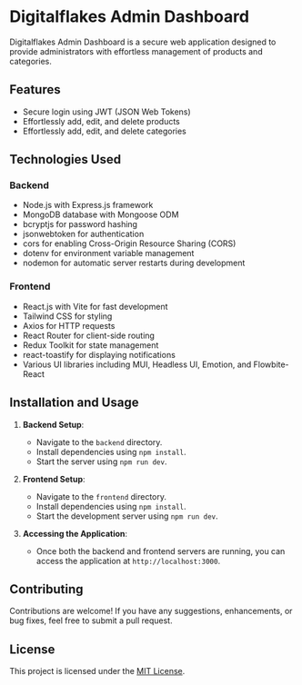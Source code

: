 # Digitalflakes Admin Dashboard

Digitalflakes Admin Dashboard is a secure web application designed to provide administrators with effortless management of products and categories.

## Features

- Secure login using JWT (JSON Web Tokens)
- Effortlessly add, edit, and delete products
- Effortlessly add, edit, and delete categories

## Technologies Used

### Backend
- Node.js with Express.js framework
- MongoDB database with Mongoose ODM
- bcryptjs for password hashing
- jsonwebtoken for authentication
- cors for enabling Cross-Origin Resource Sharing (CORS)
- dotenv for environment variable management
- nodemon for automatic server restarts during development

### Frontend
- React.js with Vite for fast development
- Tailwind CSS for styling
- Axios for HTTP requests
- React Router for client-side routing
- Redux Toolkit for state management
- react-toastify for displaying notifications
- Various UI libraries including MUI, Headless UI, Emotion, and Flowbite-React
## Installation and Usage

1. **Backend Setup**:
   - Navigate to the `backend` directory.
   - Install dependencies using `npm install`.
   - Start the server using `npm run dev`.

2. **Frontend Setup**:
   - Navigate to the `frontend` directory.
   - Install dependencies using `npm install`.
   - Start the development server using `npm run dev`.

3. **Accessing the Application**:
   - Once both the backend and frontend servers are running, you can access the application at `http://localhost:3000`.

## Contributing

Contributions are welcome! If you have any suggestions, enhancements, or bug fixes, feel free to submit a pull request.

## License

This project is licensed under the [MIT License](LICENSE).